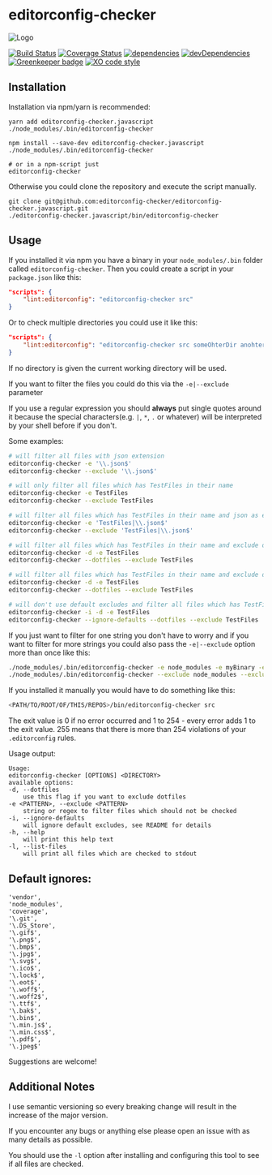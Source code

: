 # editorconfig-checker

![Logo](https://raw.githubusercontent.com/editorconfig-checker/editorconfig-checker.javascript/master/Docs/logo.png "Logo")

[![Build Status](https://travis-ci.org/editorconfig-checker/editorconfig-checker.javascript.svg?branch=master)](https://travis-ci.org/editorconfig-checker/editorconfig-checker.javascript)
[![Coverage Status](https://coveralls.io/repos/github/editorconfig-checker/editorconfig-checker.javascript/badge.svg?branch=master)](https://coveralls.io/github/editorconfig-checker/editorconfig-checker.javascript?branch=master)
[![dependencies](https://david-dm.org/editorconfig-checker/editorconfig-checker.javascript/status.svg)](https://david-dm.org/editorconfig-checker/editorconfig-checker.javascript?view=list)
[![devDependencies](https://david-dm.org/editorconfig-checker/editorconfig-checker.javascript/dev-status.svg)](https://david-dm.org/editorconfig-checker/editorconfig-checker.javascript?type=dev&view=list)
[![Greenkeeper badge](https://badges.greenkeeper.io/editorconfig-checker/editorconfig-checker.javascript.svg)](https://greenkeeper.io/)
[![XO code style](https://img.shields.io/badge/code_style-XO-5ed9c7.svg)](https://github.com/sindresorhus/xo)


## Installation

Installation via npm/yarn is recommended:

```
yarn add editorconfig-checker.javascript
./node_modules/.bin/editorconfig-checker

npm install --save-dev editorconfig-checker.javascript
./node_modules/.bin/editorconfig-checker

# or in a npm-script just
editorconfig-checker
```

Otherwise you could clone the repository and execute the script manually.

```
git clone git@github.com:editorconfig-checker/editorconfig-checker.javascript.git
./editorconfig-checker.javascript/bin/editorconfig-checker
```

## Usage

If you installed it via npm you have a binary in your `node_modules/.bin` folder called `editorconfig-checker`.
Then you could create a script in your `package.json` like this:

```json
"scripts": {
    "lint:editorconfig": "editorconfig-checker src"
}
```

Or to check multiple directories you could use it like this:

```json 
"scripts": {
    "lint:editorconfig": "editorconfig-checker src someOhterDir anohterDir"
}
```

If no directory is given the current working directory will be used.

If you want to filter the files you could do this via the `-e|--exclude` parameter

If you use a regular expression you should __always__ put single quotes around it
because the special characters(e.g. `|`, `*`, `.` or whatever) will be interpreted by your shell before if you don't.

Some examples:
```sh
# will filter all files with json extension
editorconfig-checker -e '\\.json$' 
editorconfig-checker --exclude '\\.json$'

# will only filter all files which has TestFiles in their name
editorconfig-checker -e TestFiles
editorconfig-checker --exclude TestFiles 

# will filter all files which has TestFiles in their name and json as extension
editorconfig-checker -e 'TestFiles|\\.json$'
editorconfig-checker --exclude 'TestFiles|\\.json$'

# will filter all files which has TestFiles in their name and exclude dotfiles
editorconfig-checker -d -e TestFiles 
editorconfig-checker --dotfiles --exclude TestFiles  

# will filter all files which has TestFiles in their name and exclude dotfiles and will try to fix issues if they occur
editorconfig-checker -d -e TestFiles 
editorconfig-checker --dotfiles --exclude TestFiles 

# will don't use default excludes and filter all files which has TestFiles in their name
editorconfig-checker -i -d -e TestFiles
editorconfig-checker --ignore-defaults --dotfiles --exclude TestFiles 
```

If you just want to filter for one string you don't have to worry and if you want to filter for more strings you could also pass the `-e|--exclude` option more than once like this:

```sh
./node_modules/.bin/editorconfig-checker -e node_modules -e myBinary -e someGeneratedFile -e myPicture 
./node_modules/.bin/editorconfig-checker --exclude node_modules --exclude myBinary --exclude someGeneratedFile --exclude myPicture 
```

If you installed it manually you would have to do something like this:

```sh
<PATH/TO/ROOT/OF/THIS/REPOS>/bin/editorconfig-checker src
```

The exit value is 0 if no error occurred and 1 to 254 - every error adds 1 to the exit value.
255 means that there is more than 254 violations of your `.editorconfig` rules.

Usage output:
```
Usage:
editorconfig-checker [OPTIONS] <DIRECTORY>
available options:
-d, --dotfiles
    use this flag if you want to exclude dotfiles
-e <PATTERN>, --exclude <PATTERN>
    string or regex to filter files which should not be checked
-i, --ignore-defaults
    will ignore default excludes, see README for details
-h, --help
    will print this help text
-l, --list-files
    will print all files which are checked to stdout
```


## Default ignores:

```
'vendor',
'node_modules',
'coverage',
'\.git',
'\.DS_Store',
'\.gif$',
'\.png$',
'\.bmp$',
'\.jpg$',
'\.svg$',
'\.ico$',
'\.lock$',
'\.eot$',
'\.woff$',
'\.woff2$',
'\.ttf$',
'\.bak$',
'\.bin$',
'\.min.js$',
'\.min.css$',
'\.pdf$',
'\.jpeg$'
```

Suggestions are welcome!

## Additional Notes

I use semantic versioning so every breaking change will result in the increase of the major version.

If you encounter any bugs or anything else please open an issue with as many details as possible.

You should use the `-l` option after installing and configuring this tool to see if all files are
checked.
